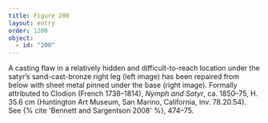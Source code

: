```yaml
---
title: Figure 200
layout: entry
order: 1200
object:
  - id: "200"
---
```


A casting flaw in a relatively hidden and difficult-to-reach location under the satyr’s sand-cast-bronze right leg (left image) has been repaired from below with sheet metal pinned under the base (right image). Formally attributed to Clodion (French 1738–1814), *Nymph and Satyr*, ca. 1850–75, H. 35.6 cm (Huntington Art Museum, San Marino, California, inv. 78.20.54). See {% cite 'Bennett and Sargentson 2008' %}, 474–75.

